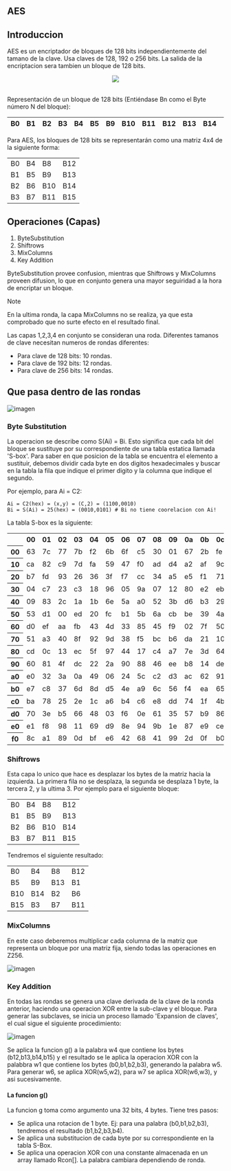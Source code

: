 ## AES

## Introduccion

AES es un encriptador de bloques de 128 bits independientemente del tamano de la clave. Usa claves de 128, 192 o 256 bits. La salida de la encriptacion
sera tambien un bloque de 128 bits.

<div align="center">
  <img src="https://github.com/dpv927/kayberc/assets/113710742/4bd1fa96-a681-45da-a293-c3117cd3c85c">
</div>
<br>

Representación de un bloque de 128 bits (Entiéndase Bn como el Byte número N del bloque):

| B0 | B1 | B2 | B3 | B4 | B5 | B9 | B10 | B11 | B12 | B13 | B14 | B15 |  
| --- | --- | --- | --- | --- | --- | --- | --- | --- | --- | --- | --- | --- |  

Para AES, los bloques de 128 bits se representarán como una matriz 4x4 de la siguiente forma:

| | | | |
| --- | --- | --- | --- |
| B0 | B4 | B8 | B12 |
| B1 | B5 | B9 | B13 |
| B2 | B6 | B10 | B14 |
| B3 | B7 | B11 | B15 |

## Operaciones (Capas)

1) ByteSubstitution
2) Shiftrows
3) MixColumns
4) Key Addition

ByteSubstitution provee confusion, mientras que Shiftrows y MixColumns proveen difusion, lo que en conjunto genera una mayor seguiridad a la hora
de encriptar un bloque.

> [!NOTE]
> En la ultima ronda, la capa MixColumns no se realiza, ya que esta comprobado que no surte efecto en el resultado final.

Las capas 1,2,3,4 en conjunto se consideran una roda. Diferentes tamanos de clave necesitan numeros de rondas diferentes:
- Para clave de 128 bits: 10 rondas.
- Para clave de 192 bits: 12 rondas.
- Para clave de 256 bits: 14 rondas.

## Que pasa dentro de las rondas

![imagen](https://github.com/dpv927/kayberc/assets/113710742/db2415ba-e444-4f88-8ca2-9a19eb03a0f4)

### Byte Substitution

La operacion se describe como S(Ai) = Bi. Esto significa que cada bit del bloque se sustituye por su correspondiente de una tabla estatica llamada
'S-box'. Para saber en que posicion de la tabla se encuentra el elemento a sustituir, debemos dividir cada byte en dos digitos hexadecimales y 
buscar en la tabla la fila que indique el primer digito y la columna que indique el segundo.

Por ejemplo, para Ai = C2:
```
Ai = C2(hex) = (x,y) = (C,2) = (1100,0010)
Bi = S(Ai) = 25(hex) = (0010,0101) # Bi no tiene coorelacion con Ai!
```

La tabla S-box es la siguiente: 

<table>
<tbody><tr>
<th>
</th>
<th>00</th>
<th>01</th>
<th>02</th>
<th>03</th>
<th>04</th>
<th>05</th>
<th>06</th>
<th>07</th>
<th>08</th>
<th>09</th>
<th>0a</th>
<th>0b</th>
<th>0c</th>
<th>0d</th>
<th>0e</th>
<th>0f
</th></tr>
<tr>
<th>00
</th>
<td>63</td>
<td>7c</td>
<td>77</td>
<td>7b</td>
<td>f2</td>
<td>6b</td>
<td>6f</td>
<td>c5</td>
<td>30</td>
<td>01</td>
<td>67</td>
<td>2b</td>
<td>fe</td>
<td>d7</td>
<td>ab</td>
<td>76
</td></tr>
<tr>
<th>10
</th>
<td>ca</td>
<td>82</td>
<td>c9</td>
<td>7d</td>
<td>fa</td>
<td>59</td>
<td>47</td>
<td>f0</td>
<td>ad</td>
<td>d4</td>
<td>a2</td>
<td>af</td>
<td>9c</td>
<td>a4</td>
<td>72</td>
<td>c0
</td></tr>
<tr>
<th>20
</th>
<td>b7</td>
<td>fd</td>
<td>93</td>
<td>26</td>
<td>36</td>
<td>3f</td>
<td>f7</td>
<td>cc</td>
<td>34</td>
<td>a5</td>
<td>e5</td>
<td>f1</td>
<td>71</td>
<td>d8</td>
<td>31</td>
<td>15
</td></tr>
<tr>
<th>30
</th>
<td>04</td>
<td>c7</td>
<td>23</td>
<td>c3</td>
<td>18</td>
<td>96</td>
<td>05</td>
<td>9a</td>
<td>07</td>
<td>12</td>
<td>80</td>
<td>e2</td>
<td>eb</td>
<td>27</td>
<td>b2</td>
<td>75
</td></tr>
<tr>
<th>40
</th>
<td>09</td>
<td>83</td>
<td>2c</td>
<td>1a</td>
<td>1b</td>
<td>6e</td>
<td>5a</td>
<td>a0</td>
<td>52</td>
<td>3b</td>
<td>d6</td>
<td>b3</td>
<td>29</td>
<td>e3</td>
<td>2f</td>
<td>84
</td></tr>
<tr>
<th>50
</th>
<td>53</td>
<td>d1</td>
<td>00</td>
<td>ed</td>
<td>20</td>
<td>fc</td>
<td>b1</td>
<td>5b</td>
<td>6a</td>
<td>cb</td>
<td>be</td>
<td>39</td>
<td>4a</td>
<td>4c</td>
<td>58</td>
<td>cf
</td></tr>
<tr>
<th>60
</th>
<td>d0</td>
<td>ef</td>
<td>aa</td>
<td>fb</td>
<td>43</td>
<td>4d</td>
<td>33</td>
<td>85</td>
<td>45</td>
<td>f9</td>
<td>02</td>
<td>7f</td>
<td>50</td>
<td>3c</td>
<td>9f</td>
<td>a8
</td></tr>
<tr>
<th>70
</th>
<td>51</td>
<td>a3</td>
<td>40</td>
<td>8f</td>
<td>92</td>
<td>9d</td>
<td>38</td>
<td>f5</td>
<td>bc</td>
<td>b6</td>
<td>da</td>
<td>21</td>
<td>10</td>
<td>ff</td>
<td>f3</td>
<td>d2
</td></tr>
<tr>
<th>80
</th>
<td>cd</td>
<td>0c</td>
<td>13</td>
<td>ec</td>
<td>5f</td>
<td>97</td>
<td>44</td>
<td>17</td>
<td>c4</td>
<td>a7</td>
<td>7e</td>
<td>3d</td>
<td>64</td>
<td>5d</td>
<td>19</td>
<td>73
</td></tr>
<tr>
<th>90
</th>
<td>60</td>
<td>81</td>
<td>4f</td>
<td>dc</td>
<td>22</td>
<td>2a</td>
<td>90</td>
<td>88</td>
<td>46</td>
<td>ee</td>
<td>b8</td>
<td>14</td>
<td>de</td>
<td>5e</td>
<td>0b</td>
<td>db
</td></tr>
<tr>
<th>a0
</th>
<td>e0</td>
<td>32</td>
<td>3a</td>
<td>0a</td>
<td>49</td>
<td>06</td>
<td>24</td>
<td>5c</td>
<td>c2</td>
<td>d3</td>
<td>ac</td>
<td>62</td>
<td>91</td>
<td>95</td>
<td>e4</td>
<td>79
</td></tr>
<tr>
<th>b0
</th>
<td>e7</td>
<td>c8</td>
<td>37</td>
<td>6d</td>
<td>8d</td>
<td>d5</td>
<td>4e</td>
<td>a9</td>
<td>6c</td>
<td>56</td>
<td>f4</td>
<td>ea</td>
<td>65</td>
<td>7a</td>
<td>ae</td>
<td>08
</td></tr>
<tr>
<th>c0
</th>
<td>ba</td>
<td>78</td>
<td>25</td>
<td>2e</td>
<td>1c</td>
<td>a6</td>
<td>b4</td>
<td>c6</td>
<td>e8</td>
<td>dd</td>
<td>74</td>
<td>1f</td>
<td>4b</td>
<td>bd</td>
<td>8b</td>
<td>8a
</td></tr>
<tr>
<th>d0
</th>
<td>70</td>
<td>3e</td>
<td>b5</td>
<td>66</td>
<td>48</td>
<td>03</td>
<td>f6</td>
<td>0e</td>
<td>61</td>
<td>35</td>
<td>57</td>
<td>b9</td>
<td>86</td>
<td>c1</td>
<td>1d</td>
<td>9e
</td></tr>
<tr>
<th>e0
</th>
<td>e1</td>
<td>f8</td>
<td>98</td>
<td>11</td>
<td>69</td>
<td>d9</td>
<td>8e</td>
<td>94</td>
<td>9b</td>
<td>1e</td>
<td>87</td>
<td>e9</td>
<td>ce</td>
<td>55</td>
<td>28</td>
<td>df
</td></tr>
<tr>
<th>f0
</th>
<td>8c</td>
<td>a1</td>
<td>89</td>
<td>0d</td>
<td>bf</td>
<td>e6</td>
<td>42</td>
<td>68</td>
<td>41</td>
<td>99</td>
<td>2d</td>
<td>0f</td>
<td>b0</td>
<td>54</td>
<td>bb</td>
<td>16
</td></tr>
<tr>
</td></tr></tbody></table>

### Shiftrows

Esta capa lo unico que hace es desplazar los bytes de la matriz hacia la izquierda. La primera fila no se desplaza, la segunda se desplaza 1 byte,
la tercera 2, y la ultima 3. Por ejemplo para el siguiente bloque:

| | | | |
| --- | --- | --- | --- |
| B0 | B4 | B8 | B12 |
| B1 | B5 | B9 | B13 |
| B2 | B6 | B10 | B14 |
| B3 | B7 | B11 | B15 |

Tendremos el siguiente resultado:

| | | | |
| --- | --- | --- | --- |
| B0 | B4 | B8 | B12 |
| B5 | B9 | B13 | B1 |
| B10 | B14 | B2 | B6 |
| B15 | B3 | B7 | B11 |

### MixColumns

En este caso deberemos multiplicar cada columna de la matriz que representa un bloque por una matriz fija, siendo todas las operaciones en Z256.

![imagen](https://github.com/dpv927/kayberc/assets/113710742/66aec7d1-64d1-400c-bcb3-b85a446c67d1)

### Key Addition

En todas las rondas se genera una clave derivada de la clave de la ronda anterior, haciendo una operacion XOR entre la sub-clave y el bloque.
Para generar las subclaves, se inicia un proceso llamado 'Expansion de claves', el cual sigue el siguiente procedimiento:

![imagen](https://github.com/dpv927/kayberc/assets/113710742/1dc05598-67f1-4e53-b8db-8006ccc66752)

Se aplica la funcion g() a la palabra w4 que contiene los bytes (b12,b13,b14,b15) y el resultado se le aplica la operacion XOR con la palabbra 
w1 que contiene los bytes (b0,b1,b2,b3), generando la palabra w5. Para generar w6, se aplica XOR(w5,w2), para w7 se aplica XOR(w6,w3), y asi
sucesivamente.

#### La funcion g()

La funcion g toma como argumento una 32 bits, 4 bytes. Tiene tres pasos:
- Se aplica una rotacion de 1 byte. Ej: para una palabra (b0,b1,b2,b3), tendremos el resultado (b1,b2,b3,b4).
- Se aplica una substitucion de cada byte por su correspondiente en la tabla S-Box.
- Se aplica una operacion XOR con una constante almacenada en un array llamado Rcon[]. La palabra cambiara dependiendo de ronda.





